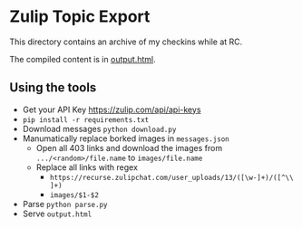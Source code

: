 # Zulip Topic Export

This directory contains an archive of my checkins while at RC.

The compiled content is in [output.html](output.html).

## Using the tools

- Get your API Key https://zulip.com/api/api-keys
- `pip install -r requirements.txt`
- Download messages `python download.py`
- Manumatically replace borked images in `messages.json`
  - Open all 403 links and download the images from `.../<random>/file.name` to `images/file.name`
  - Replace all links with regex
    - `https://recurse.zulipchat.com/user_uploads/13/([\w-]+)/([^\\]+)`
    - `images/$1-$2`
- Parse `python parse.py`
- Serve `output.html`
